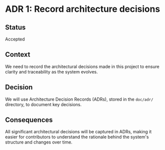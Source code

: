 # ADR 1: Record architecture decisions

## Status
Accepted

## Context
We need to record the architectural decisions made in this project to ensure clarity and traceability as the system evolves.

## Decision
We will use Architecture Decision Records (ADRs), stored in the `doc/adr/` directory, to document key decisions.

## Consequences
All significant architectural decisions will be captured in ADRs, making it easier for contributors to understand the rationale behind the system's structure and changes over time.
